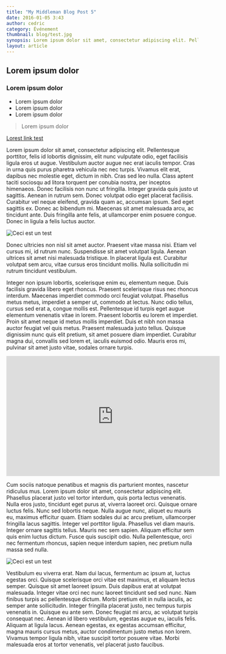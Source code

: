 ```yaml
---
title: "My Middleman Blog Post 5"
date: 2016-01-05 3:43
author: cedric
category: Événement
thumbnail: blog/test.jpg
synopsis: Lorem ipsum dolor sit amet, consectetur adipiscing elit. Pellentesque porttitor, felis id lobortis dignissim, elit nunc vulputate odio, eget facilisis ligula eros ut augue.
layout: article
---
```


## Lorem ipsum dolor

### Lorem ipsum dolor

- Lorem ipsum dolor
- Lorem ipsum dolor
- Lorem ipsum dolor

> Lorem ipsum dolor

[Lorest link test](www.cforgood.com)

Lorem ipsum dolor sit amet, consectetur adipiscing elit. Pellentesque porttitor, felis id lobortis dignissim, elit nunc vulputate odio, eget facilisis ligula eros ut augue. Vestibulum auctor augue nec erat iaculis tempor. Cras in urna quis purus pharetra vehicula nec nec turpis. Vivamus elit erat, dapibus nec molestie eget, dictum in nibh. Cras sed leo nulla. Class aptent taciti sociosqu ad litora torquent per conubia nostra, per inceptos himenaeos. Donec facilisis non nunc ut fringilla. Integer gravida quis justo ut sagittis. Aenean in rutrum sem. Donec volutpat odio eget placerat facilisis. Curabitur vel neque eleifend, gravida quam ac, accumsan ipsum. Sed eget sagittis ex. Donec ac bibendum mi. Maecenas sit amet malesuada arcu, ac tincidunt ante. Duis fringilla ante felis, at ullamcorper enim posuere congue. Donec in ligula a felis luctus auctor.

![Ceci est un test](blog/test_2.jpg)

Donec ultricies non nisl sit amet auctor. Praesent vitae massa nisi. Etiam vel cursus mi, id rutrum nunc. Suspendisse sit amet volutpat ligula. Aenean ultrices sit amet nisi malesuada tristique. In placerat ligula est. Curabitur volutpat sem arcu, vitae cursus eros tincidunt mollis. Nulla sollicitudin mi rutrum tincidunt vestibulum.

Integer non ipsum lobortis, scelerisque enim eu, elementum neque. Duis facilisis gravida libero eget rhoncus. Praesent scelerisque risus nec rhoncus interdum. Maecenas imperdiet commodo orci feugiat volutpat. Phasellus metus metus, imperdiet a semper ut, commodo at lectus. Nunc odio tellus, cursus sed erat a, congue mollis est. Pellentesque id turpis eget augue elementum venenatis vitae in lorem. Praesent lobortis eu lorem et imperdiet. Proin sit amet neque id metus mollis imperdiet. Duis et nibh non massa auctor feugiat vel quis metus. Praesent malesuada justo tellus. Quisque dignissim nunc quis elit pretium, sit amet posuere diam imperdiet. Curabitur magna dui, convallis sed lorem et, iaculis euismod odio. Mauris eros mi, pulvinar sit amet justo vitae, sodales ornare turpis.

<div class="article-video">
  <iframe width="560" height="315" src="https://www.youtube.com/embed/jh0PosdTgTQ" frameborder="0" allowfullscreen></iframe>
</div>

Cum sociis natoque penatibus et magnis dis parturient montes, nascetur ridiculus mus. Lorem ipsum dolor sit amet, consectetur adipiscing elit. Phasellus placerat justo vel tortor interdum, quis porta lectus venenatis. Nulla eros justo, tincidunt eget purus at, viverra laoreet orci. Quisque ornare luctus felis. Nunc sed lobortis neque. Nulla augue nunc, aliquet eu mauris eu, maximus efficitur quam. Etiam sodales dui ac arcu pretium, ullamcorper fringilla lacus sagittis. Integer vel porttitor ligula. Phasellus vel diam mauris. Integer ornare sagittis tellus. Mauris nec sem sapien. Aliquam efficitur sem quis enim luctus dictum. Fusce quis suscipit odio. Nulla pellentesque, orci nec fermentum rhoncus, sapien neque interdum sapien, nec pretium nulla massa sed nulla.

![Ceci est un test](blog/test_3.gif)

Vestibulum eu viverra erat. Nam dui lacus, fermentum ac ipsum at, luctus egestas orci. Quisque scelerisque orci vitae est maximus, et aliquam lectus semper. Quisque sit amet laoreet ipsum. Duis dapibus erat at volutpat malesuada. Integer vitae orci nec nunc laoreet tincidunt sed sed nunc. Nam finibus turpis ac pellentesque dictum. Morbi pretium elit in nulla iaculis, ac semper ante sollicitudin. Integer fringilla placerat justo, nec tempus turpis venenatis in. Quisque eu ante sem. Donec feugiat mi arcu, ac volutpat turpis consequat nec. Aenean id libero vestibulum, egestas augue eu, iaculis felis. Aliquam at ligula lacus. Aenean egestas, ex egestas accumsan efficitur, magna mauris cursus metus, auctor condimentum justo metus non lorem. Vivamus tempor ligula nibh, vitae suscipit tortor posuere vitae. Morbi malesuada eros at tortor venenatis, vel placerat justo faucibus.
